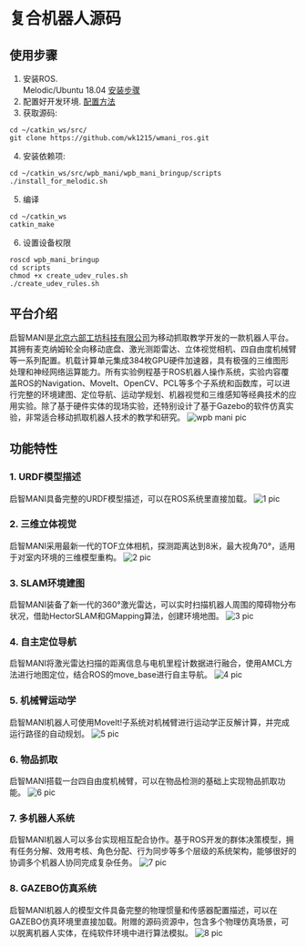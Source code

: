 # 复合机器人源码

## 使用步骤

1. 安装ROS.  
Melodic/Ubuntu 18.04 [安装步骤](http://wiki.ros.org/melodicic/Installation/Ubuntu)
2. 配置好开发环境. [配置方法](http://wiki.ros.org/ROS/Tutorials/InstallingandConfiguringROSEnvironment)
3. 获取源码:
```
cd ~/catkin_ws/src/
git clone https://github.com/wk1215/wmani_ros.git
```
4. 安装依赖项:  
```
cd ~/catkin_ws/src/wpb_mani/wpb_mani_bringup/scripts
./install_for_melodic.sh
```
5. 编译
```
cd ~/catkin_ws
catkin_make
```
6. 设置设备权限
```
roscd wpb_mani_bringup
cd scripts
chmod +x create_udev_rules.sh
./create_udev_rules.sh 
```

## 平台介绍
启智MANI是[北京六部工坊科技有限公司](http://www.6-robot.com)为移动抓取教学开发的一款机器人平台。其拥有麦克纳姆轮全向移动底盘、激光测距雷达、立体视觉相机、四自由度机械臂等一系列配置。机载计算单元集成384枚GPU硬件加速器，具有极强的三维图形处理和神经网络运算能力。所有实验例程基于ROS机器人操作系统，实验内容覆盖ROS的Navigation、MoveIt、OpenCV、PCL等多个子系统和函数库，可以进行完整的环境建图、定位导航、运动学规划、机器视觉和三维感知等经典技术的应用实验。除了基于硬件实体的现场实验，还特别设计了基于Gazebo的软件仿真实验，非常适合移动抓取机器人技术的教学和研究。
![wpb mani pic](./media/wpb_mani.jpg)

## 功能特性

### 1. URDF模型描述
启智MANI具备完整的URDF模型描述，可以在ROS系统里直接加载。
![1 pic](./media/mani_urdf.png)

### 2. 三维立体视觉
启智MANI采用最新一代的TOF立体相机，探测距离达到8米，最大视角70°，适用于对室内环境的三维模型重构。
![2 pic](./media/3d_vision.png)

### 3. SLAM环境建图
启智MANI装备了新一代的360°激光雷达，可以实时扫描机器人周围的障碍物分布状况，借助HectorSLAM和GMapping算法，创建环境地图。
![3 pic](./media/slam.png)

### 4. 自主定位导航
启智MANI将激光雷达扫描的距离信息与电机里程计数据进行融合，使用AMCL方法进行地图定位，结合ROS的move_base进行自主导航。
![4 pic](./media/navigation.png)

### 5. 机械臂运动学
启智MANI机器人可使用MoveIt!子系统对机械臂进行运动学正反解计算，并完成运行路径的自动规划。
![5 pic](./media/moveit.png)

### 6. 物品抓取
启智MANI搭载一台四自由度机械臂，可以在物品检测的基础上实现物品抓取功能。
![6 pic](./media/mani_grab.png)

### 7. 多机器人系统
启智MANI机器人可以多台实现相互配合协作。基于ROS开发的群体决策模型，拥有任务分解、效用考核、角色分配、行为同步等多个层级的系统架构，能够很好的协调多个机器人协同完成复杂任务。
![7 pic](./media/multi_agents.png)

### 8. GAZEBO仿真系统
启智MANI机器人的模型文件具备完整的物理惯量和传感器配置描述，可以在GAZEBO仿真环境里直接加载。附赠的源码资源中，包含多个物理仿真场景，可以脱离机器人实体，在纯软件环境中进行算法模拟。
![8 pic](./media/gazebo.png)

